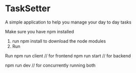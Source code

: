 # TaskSetter
A simple application to help you manage your day to day tasks

Make sure you have npm installed 
1) run npm install to download the node modules 
2) Run 

Run 
npm run client // for frontend 
npm run start // for backend

npm run dev // for concurrently running both 
    
    
